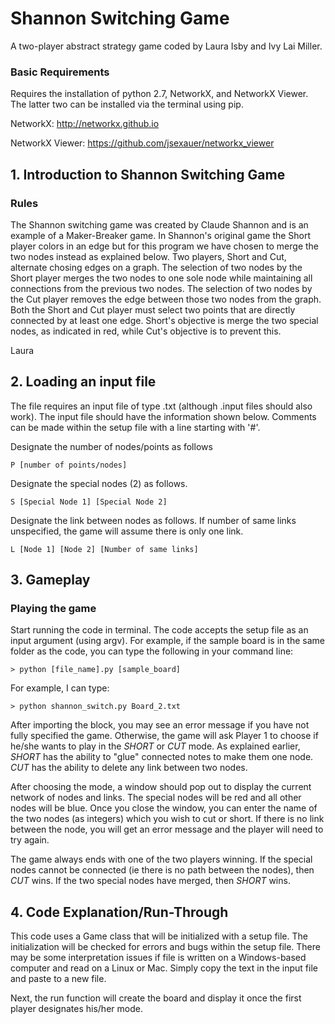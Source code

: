 # Shannon Switching Game
A two-player abstract strategy game coded by Laura Isby and Ivy Lai Miller.
### Basic Requirements
Requires the installation of python 2.7, NetworkX, and NetworkX Viewer. The latter two can be installed via the terminal using pip.

NetworkX: http://networkx.github.io

NetworkX Viewer: https://github.com/jsexauer/networkx_viewer

## 1. Introduction to Shannon Switching Game

### Rules
The Shannon switching game was created by Claude Shannon and is an example of a Maker-Breaker game.  In Shannon's original game the Short player colors in an edge but for this program we have chosen to merge the two nodes instead as explained below.  Two players, Short and Cut, alternate chosing edges on a graph.  The selection of two nodes by the Short player merges the two nodes to one sole node while maintaining all connections from the previous two nodes.  The selection of two nodes by the Cut player removes the edge between those two nodes from the graph.  Both the Short and Cut player must select two points that are directly connected by at least one edge.  Short's objective is merge the two special nodes, as indicated in red, while Cut's objective is to prevent this.

Laura
## 2. Loading an input file
The file requires an input file of type .txt (although .input files should also work). The input file should have the information shown below. Comments can be made within the setup file with a line starting with '#'.

Designate the number of nodes/points as follows

    P [number of points/nodes]
Designate the special nodes (2) as follows.

    S [Special Node 1] [Special Node 2]

Designate the link between nodes as follows. If number of same links unspecified, the game will assume there is only one link.

    L [Node 1] [Node 2] [Number of same links]

## 3. Gameplay

### Playing the game
Start running the code in terminal. The code accepts the setup file as an input argument (using argv). For example, if the sample board is in the same folder as the code, you can type the following in your command line:


    > python [file_name].py [sample_board]


For example, I can type:

    > python shannon_switch.py Board_2.txt

After importing the block, you may see an error message if you have not fully specified the game. Otherwise, the game will ask Player 1 to choose if he/she wants to play in the _SHORT_ or _CUT_ mode. As explained earlier, _SHORT_ has the ability to "glue" connected notes to make them one node. _CUT_ has the ability to delete any link between two nodes.

After choosing the mode, a window should pop out to display the current network of nodes and links. The special nodes will be red and all other nodes will be blue. Once you close the window, you can enter the name of the two nodes (as integers) which you wish to cut or short. If there is no link between the node, you will get an error message and the player will need to try again.

The game always ends with one of the two players winning. If the special nodes cannot be connected (ie there is no path between the nodes), then _CUT_ wins. If the two special nodes have merged, then _SHORT_ wins.

## 4. Code Explanation/Run-Through

This code uses a Game class that will be initialized with a setup file. The initialization will be checked for errors and bugs within the setup file. There may be some interpretation issues if file is written on a Windows-based computer and read on a Linux or Mac. Simply copy the text in the input file and paste to a new file.

Next, the run function will create the board and display it once the first player designates his/her mode.
